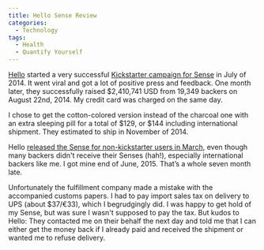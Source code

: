 ```yaml
---
title: Hello Sense Review
categories:
  - Technology
tags:
  - Health
  - Quantify Yourself
---
```

[Hello](https://hello.is) started a very successful [Kickstarter campaign for Sense](https://www.kickstarter.com/projects/hello/sense-know-more-sleep-better) in July of 2014. It went viral and got a lot of positive press and feedback. One month later, they successfully raised $2,410,741 USD from 19,349 backers on August 22nd, 2014. My credit card was charged on the same day.

I chose to get the cotton-colored version instead of the charcoal one with an extra sleeping pill for a total of $129, or $144 including international shipment. They estimated to ship in November of 2014.

Hello [released the Sense for non-kickstarter users in March](https://blog.hello.is/post/111952039408/sense-launches-today), even though many backers didn't receive their Senses (hah!), especially international backers like me. I got mine end of June, 2015. That’s a whole seven month late.

Unfortunately the fulfillment company made a mistake with the accompanied customs papers. I had to pay import sales tax on delivery to UPS (about $37/€33), which I begrudgingly did. I was happy to get hold of my Sense, but was sure I wasn't supposed to pay the tax. But kudos to Hello: They contacted me on their behalf the next day and told me that I can either get the money back if I already paid and received the shipment or wanted me to refuse delivery.
